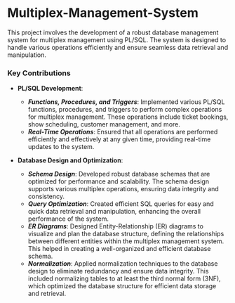 # Multiplex-Management-System
This project involves the development of a robust database management system for multiplex management using PL/SQL. The system is designed to handle various operations efficiently and ensure seamless data retrieval and manipulation.

### Key Contributions
- **PL/SQL Development**:

    -  ***Functions, Procedures, and Triggers***: Implemented various PL/SQL functions, procedures, and triggers to perform complex operations for multiplex management. These operations include ticket bookings, show scheduling, customer management, and more.
    -  ***Real-Time Operations***: Ensured that all operations are performed efficiently and effectively at any given time, providing real-time updates to the system.
- **Database Design and Optimization**:

   -  ***Schema Design***: Developed robust database schemas that are optimized for performance and scalability. The schema design supports various multiplex operations, ensuring data integrity and consistency.
   -  ***Query Optimization***: Created efficient SQL queries for easy and quick data retrieval and manipulation, enhancing the overall performance of the system.
   -  ***ER Diagrams***: Designed Entity-Relationship (ER) diagrams to visualize and plan the database structure, defining the relationships between different entities within the multiplex management system. This helped in creating a well-organized and efficient database schema.
   -  ***Normalization***: Applied normalization techniques to the database design to eliminate redundancy and ensure data integrity. This included normalizing tables to at least the third normal form (3NF), which optimized the database structure for efficient data storage and retrieval.
